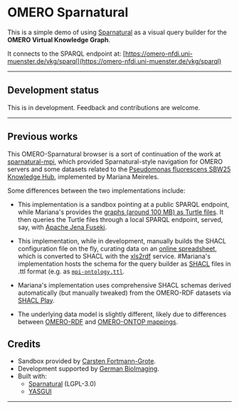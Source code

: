 # OMERO Sparnatural

This is a simple demo of using [Sparnatural](https://sparnatural.eu) as a visual query builder
for the **OMERO Virtual Knowledge Graph**.

It connects to the SPARQL endpoint at: [https://omero-nfdi.uni-muenster.de/vkg/sparql](https://omero-nfdi.uni-muenster.de/vkg/sparql)

---

## Development status

This is in development. Feedback and contributions are welcome.

---

## Previous works 

This OMERO-Sparnatural browser is a sort of continuation of the work at [sparnatural-mpi](https://github.com/mpievolbio-scicomp/sparnatural-mpi), which provided Sparnatural-style navigation for OMERO servers and some datasets related to the [Pseudomonas fluorescens SBW25 Knowledge Hub](http://pflu.evolbio.mpg.de/cv/lookup), implemented by Mariana Meireles. 

Some differences between the two implementations include: 

* This implementation is a sandbox pointing at a public SPARQL endpoint, while Mariana's provides the [graphs (around 100 MB) as Turtle files](https://github.com/mpievolbio-scicomp/sparnatural-mpi/blob/main/mpi_graph/jointed-graphs.ttl). It then queries the Turtle files through a local SPARQL endpoint, served, say, with [Apache Jena Fuseki](https://jena.apache.org/documentation/fuseki2/). 

*  This implementation, while in development, manually builds the SHACL configuration file on the fly, curating data on an [online spreadsheet](https://docs.google.com/spreadsheets/d/1uYJ70YQJRBTRL6-UM8mcFQ94HVaBReXg/edit?gid=792284404), which is converted to SHACL with the [xls2rdf](https://xls2rdf.sparna.fr/rest/) service. #Mariana's implementation hosts the schema for the query builder as [SHACL](https://en.wikipedia.org/wiki/SHACL) files in .ttl format (e.g. as [`mpi-ontology.ttl`](https://github.com/mpievolbio-scicomp/sparnatural-mpi/blob/main/mpi_ontology.ttl).


* Mariana's implementation uses comprehensive SHACL schemas derived automatically (but manually tweaked) from the OMERO-RDF datasets via [SHACL Play](shacl-play.sparna.fr/play/). 


* The underlying data model is slightly different, likely due to differences between [OMERO-RDF](https://github.com/German-BioImaging/omero-rdf) and [OMERO-ONTOP mappings](https://github.com/German-BioImaging/omero-ontop-mappings).

## Credits

- Sandbox provided by [Carsten Fortmann-Grote](https://micropop.evolbio.mpg.de/people/carsten-fortmann-grote/).  
- Development supported by [German BioImaging](https://gerbi-gmb.de/).  
- Built with:
  - [Sparnatural](https://github.com/sparna-git/Sparnatural) (LGPL-3.0)  
  - [YASGUI](https://triply.cc/docs/yasgui/)  

---
